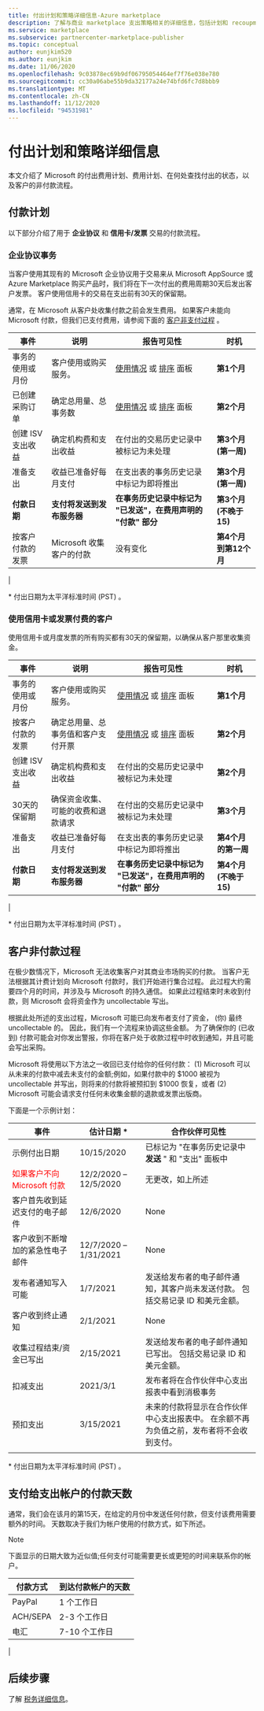 ```yaml
---
title: 付出计划和策略详细信息-Azure marketplace
description: 了解与商业 marketplace 支出策略相关的详细信息，包括计划和 recoupment。
ms.service: marketplace
ms.subservice: partnercenter-marketplace-publisher
ms.topic: conceptual
author: eunjkim520
ms.author: eunjkim
ms.date: 11/06/2020
ms.openlocfilehash: 9c03878ec69b9df06795054464ef7f76e038e780
ms.sourcegitcommit: cc30a06abe55b9da32177a24e74bfd6fc7d8bbb9
ms.translationtype: MT
ms.contentlocale: zh-CN
ms.lasthandoff: 11/12/2020
ms.locfileid: "94531981"
---
```

# <a name="payout-schedules-and-policy-details"></a>付出计划和策略详细信息

本文介绍了 Microsoft 的付出费用计划、费用计划、在何处查找付出的状态，以及客户的非付款流程。

## <a name="payment-schedules"></a>付款计划

以下部分介绍了用于 **企业协议** 和 **信用卡/发票** 交易的付款流程。

### <a name="enterprise-agreement-transactions"></a>企业协议事务

当客户使用其现有的 Microsoft 企业协议用于交易来从 Microsoft AppSource 或 Azure Marketplace 购买产品时，我们将在下一次付出的费用周期30天后发出客户发票。 客户使用信用卡的交易在支出前有30天的保留期。

通常，在 Microsoft 从客户处收集付款之前会发生费用。 如果客户未能向 Microsoft 付款，但我们已支付费用，请参阅下面的 [客户非支付过程](#process-for-customer-non-payment) 。

| 事件 | 说明 | 报告可见性 | 时机 |
| --- | --- | --- | --- |
| 事务的使用或月份 | 客户使用或购买服务。 | [使用情况](/azure/marketplace/partner-center-portal/usage-dashboard) 或 [排序](/azure/marketplace/partner-center-portal/orders-dashboard) 面板 | **第1个月** |
| 已创建采购订单 | 确定总用量、总事务数 | [使用情况](/azure/marketplace/partner-center-portal/usage-dashboard) 或 [排序](/azure/marketplace/partner-center-portal/orders-dashboard) 面板 | **第2个月** |
| 创建 ISV 支出收益 | 确定机构费和支出收益 | 在付出的交易历史记录中被标记为未处理 | **第3个月 (第一周)** |
| 准备支出 | 收益已准备好每月支付 | 在支出表的事务历史记录中标记为即将推出 | **第3个月 (第一周)** |
| **付款日期** | **支付将发送到发布服务器** | **在事务历史记录中标记为 "已发送"，在费用声明的 "付款" 部分** | **第3个月 (不晚于 15)** |
| 按客户付款的发票 | Microsoft 收集客户的付款 | 没有变化 | **第4个月到第12个月** |
|

\* 付出日期为太平洋标准时间 (PST) 。

### <a name="customers-who-pay-using-credit-card-or-invoice"></a>使用信用卡或发票付费的客户

使用信用卡或月度发票的所有购买都有30天的保留期，以确保从客户那里收集资金。

| 事件 | 说明 | 报告可见性 | 时机 |
| --- | --- | --- | --- |
| 事务的使用或月份 | 客户使用或购买服务。 | [使用情况](/azure/marketplace/partner-center-portal/usage-dashboard) 或 [排序](/azure/marketplace/partner-center-portal/orders-dashboard) 面板 | **第1个月** |
| 按客户付款的发票 | 确定总用量、总事务值和客户支付开票 | [使用情况](/azure/marketplace/partner-center-portal/usage-dashboard) 或 [排序](/azure/marketplace/partner-center-portal/orders-dashboard) 面板 | **第2个月** |
| 创建 ISV 支出收益 | 确定机构费和支出收益 | 在付出的交易历史记录中被标记为未处理 | **第2个月** |
| 30天的保留期 | 确保资金收集、可能的收费和退款请求 | 在付出的交易历史记录中被标记为未处理 | **第3个月** |
| 准备支出 | 收益已准备好每月支付 | 在支出表的事务历史记录中标记为即将推出 | **第4个月的第一周** |
| **付款日期** | **支付将发送到发布服务器** | **在事务历史记录中标记为 "已发送"，在费用声明的 "付款" 部分** | **第4个月 (不晚于 15)** |
|

\* 付出日期为太平洋标准时间 (PST) 。

## <a name="process-for-customer-non-payment"></a>客户非付款过程

在极少数情况下，Microsoft 无法收集客户对其商业市场购买的付款。 当客户无法根据其计费计划向 Microsoft 付款时，我们开始进行集合过程。 此过程大约需要四个月的时间，并涉及与 Microsoft 的持久通信。 如果此过程结束时未收到付款，则 Microsoft 会将资金作为 uncollectable 写出。

根据此处所述的支出过程，Microsoft 可能已向发布者支付了资金， (你) 最终 uncollectable 的。 因此，我们有一个流程来协调这些金额。 为了确保你的 (已收到) 付款可能会对你发出警报，你将在客户处于收款过程中时收到通知，并且可能会写出采购。

Microsoft 将使用以下方法之一收回已支付给你的任何付款： (1) Microsoft 可以从未来的付款中减去未支付的金额;例如，如果付款中的 $1000 被视为 uncollectable 并写出，则将来的付款将被预扣到 $1000 恢复，或者 (2) Microsoft 可能会请求支付任何未收集金额的退款或发票出版商。

下面是一个示例计划：

| 事件 | 估计日期 * | 合作伙伴可见性 |
| --- | --- | --- |
| 示例付出日期 | 10/15/2020 | 已标记为 "在事务历史记录中 **发送** " 和 "支出" 面板中 |
| <font color="red">如果客户不向 Microsoft 付款</font> | 12/2/2020 –12/5/2020 | 无更改，如上所述 |
| 客户首先收到延迟支付的电子邮件 | 12/6/2020 | None |
| 客户收到不断增加的紧急性电子邮件 | 12/7/2020 –1/31/2021 | None |
| 发布者通知写入可能 | 1/7/2021 | 发送给发布者的电子邮件通知，其客户尚未发送付款。 包括交易记录 ID 和美元金额。 |
| 客户收到终止通知 | 2/1/2021 | None |
| 收集过程结束/资金已写出 | 2/15/2021 | 发送给发布者的电子邮件通知已写出。 包括交易记录 ID 和美元金额。 |
| 扣减支出 | 2021/3/1 | 发布者将在合作伙伴中心支出报表中看到消极事务 |
| 预扣支出 | 3/15/2021 | 未来的付款将显示在合作伙伴中心支出报表中。 在余额不再为负值之前，发布者将不会收到支付。  |
|||

\* 付出日期为太平洋标准时间 (PST) 。

## <a name="number-of-days-for-payments-to-reach-a-payout-account"></a>支付给支出帐户的付款天数

通常，我们会在该月的第15天，在给定的月份中发送任何付款，但支付该费用需要额外的时间。 天数取决于我们为帐户使用的付款方式，如下所述。

> [!NOTE]
> 下面显示的日期大致为近似值;任何支付可能需要更长或更短的时间来联系你的帐户。

| 付款方式     | 到达付款帐户的天数     |
|--------------------|--------------------------------------------|
| PayPal             | 1 个工作日                             |
| ACH/SEPA           | 2-3 个工作日                          |
| 电汇      | 7-10 个工作日                         |
|

## <a name="next-steps"></a>后续步骤

了解 [税务详细信息](tax-details-marketplace.md)。
